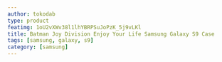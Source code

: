 ```yaml
---
author: tokodab
type: product
featimg: 1oU2vXWv38l1lhYBRPSuJoPzK_5j9vLKl
title: Batman Joy Division Enjoy Your Life Samsung Galaxy S9 Case
tags: [samsung, galaxy, s9]
category: [samsung]
---
```

